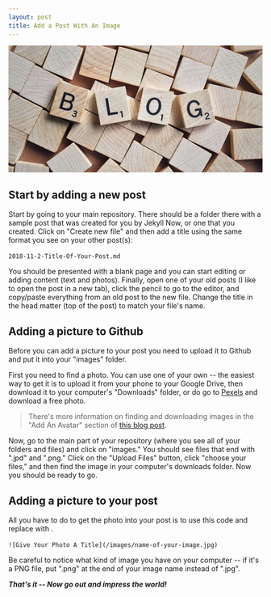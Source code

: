 ```yaml
---
layout: post
title: Add a Post With An Image
---
```


![blog header](/images/blog-letters.jpg)

## Start by adding a new post
Start by going to your main repository. There should be a folder there with a sample post that was created for you by Jekyll Now, or one that you created. Click on "Create new file" and then add a title using the same format you see on your other post(s): 

`2018-11-2-Title-Of-Your-Post.md`

You should be presented with a blank page and you can start editing or adding content (text and photos).
Finally, open one of your old posts (I like to open the post in a new tab), click the pencil to go to the editor, and copy/paste everything from an old post to the new file. Change the title in the head matter (top of the post) to match your file's name.

## Adding a picture to Github
Before you can add a picture to your post you need to upload it to Github and put it into your "images" folder. 

First you need to find a photo. You can use one of your own -- the easiest way to get it is to upload it from your phone to your Google Drive, then download it to your computer's "Downloads" folder, or do go to [Pexels](https://www.pexels.com/) and download a free photo. 

> There's more information on finding and downloading images in the "Add An Avatar" section of [this blog post](https://awcpa.github.io/first-steps/).

Now, go to the main part of your repository (where you see all of your folders and files) and click on "images." You should see files that end with ".jpd" and ".png." Click on the "Upload Files" button, click "choose your files," and then find the image in your computer's downloads folder. Now you should be ready to go.


## Adding a picture to your post

All you have to do to get the photo into your post is to use this code and replace with .

`![Give Your Photo A Title](/images/name-of-your-image.jpg)`

Be careful to notice what kind of image you have on your computer -- if it's a PNG file, put ".png" at the end of your image name instead of ".jpg".

***That's it -- Now go out and impress the world!***
